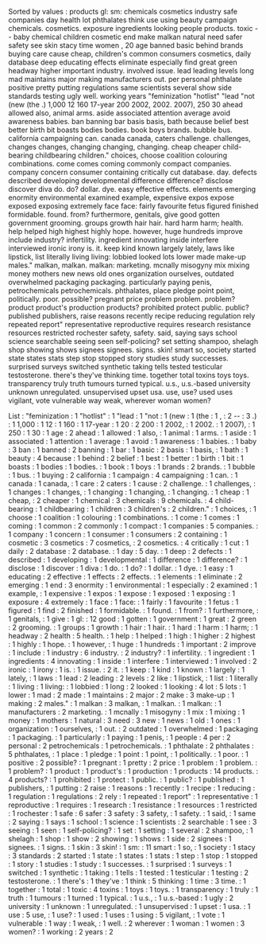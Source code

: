 Sorted by values :
products gl: sm: chemicals cosmetics industry safe companies day health lot phthalates think use using beauty campaign chemicals. cosmetics. exposure ingredients looking people products. toxic -- baby chemical children cosmetic end make malkan natural need safer safety see skin stacy time women , 20 age banned basic behind brands buying care cause cheap, children's common consumers cosmetics, daily database deep educating effects eliminate especially find great green headway higher important industry. involved issue. lead leading levels long mad maintains major making manufacturers out. per personal phthalate positive pretty putting regulations same scientists several show side standards testing ugly well. working years "feminization "hotlist" "lead "not (new (the .) 1,000 12 160 17-year 200 2002, 2002. 2007), 250 30 ahead allowed also, animal arms. aside associated attention average avoid awareness babies. ban banning bar basis basis, bath because belief best better birth bit boasts bodies bodies. book boys brands. bubble bus. california campaigning can. canada canada, caters challenge. challenges, changes changes, changing changing, changing. cheap cheaper child-bearing childbearing children." choices, choose coalition colouring combinations. come comes coming commonly compact companies. company concern consumer containing critically cut database. day. defects described developing developmental difference difference? disclose discover diva do. do? dollar. dye. easy effective effects. elements emerging enormity environmental examined example, expensive expos expose exposed exposing extremely face face: fairly favourite fetus figured finished formidable. found. from? furthermore, genitals, give good gotten government grooming. groups growth hair hair. hard harm harm; health. help helped high highest highly hope. however, huge hundreds improve include industry? infertility. ingredient innovating inside interfere interviewed ironic irony is. it. keep kind known largely lately, laws like lipstick, list literally living living: lobbied looked lots lower made make-up males." malkan, malkan. malkan: marketing. mcnally misogyny mix mixing money mothers new news old ones organization ourselves, outdated overwhelmed packaging packaging. particularly paying penis, petrochemicals petrochemicals. phthalates, place pledge point point, politically. poor. possible? pregnant price problem problem. problem? product product's production products? prohibited protect public. public? published publishers, raise reasons recently recipe reducing regulation rely repeated report" representative reproductive requires research resistance resources restricted rochester safety, safety. said, saying says school science searchable seeing seen self-policing? set setting shampoo, shelagh shop showing shows signees signees. signs. skin! smart so, society started state states stats step stop stopped story studies study successes. surprised surveys switched synthetic taking tells tested testicular testosterone. there's they've thinking time. together total toxins toys toys. transparency truly truth tumours turned typical. u.s., u.s.-based university unknown unregulated. unsupervised upset usa. use, use? used uses vigilant, vote vulnerable way weak, wherever woman women? 

List :
"feminization : 1
"hotlist" : 1
"lead : 1
"not : 1
(new : 1
(the : 1
, : 2
-- : 3
.) : 1
1,000 : 1
12 : 1
160 : 1
17-year : 1
20 : 2
200 : 1
2002, : 1
2002. : 1
2007), : 1
250 : 1
30 : 1
age : 2
ahead : 1
allowed : 1
also, : 1
animal : 1
arms. : 1
aside : 1
associated : 1
attention : 1
average : 1
avoid : 1
awareness : 1
babies. : 1
baby : 3
ban : 1
banned : 2
banning : 1
bar : 1
basic : 2
basis : 1
basis, : 1
bath : 1
beauty : 4
because : 1
behind : 2
belief : 1
best : 1
better : 1
birth : 1
bit : 1
boasts : 1
bodies : 1
bodies. : 1
book : 1
boys : 1
brands : 2
brands. : 1
bubble : 1
bus. : 1
buying : 2
california : 1
campaign : 4
campaigning : 1
can. : 1
canada : 1
canada, : 1
care : 2
caters : 1
cause : 2
challenge. : 1
challenges, : 1
changes : 1
changes, : 1
changing : 1
changing, : 1
changing. : 1
cheap : 1
cheap, : 2
cheaper : 1
chemical : 3
chemicals : 9
chemicals. : 4
child-bearing : 1
childbearing : 1
children : 3
children's : 2
children." : 1
choices, : 1
choose : 1
coalition : 1
colouring : 1
combinations. : 1
come : 1
comes : 1
coming : 1
common : 2
commonly : 1
compact : 1
companies : 5
companies. : 1
company : 1
concern : 1
consumer : 1
consumers : 2
containing : 1
cosmetic : 3
cosmetics : 7
cosmetics, : 2
cosmetics. : 4
critically : 1
cut : 1
daily : 2
database : 2
database. : 1
day : 5
day. : 1
deep : 2
defects : 1
described : 1
developing : 1
developmental : 1
difference : 1
difference? : 1
disclose : 1
discover : 1
diva : 1
do. : 1
do? : 1
dollar. : 1
dye. : 1
easy : 1
educating : 2
effective : 1
effects : 2
effects. : 1
elements : 1
eliminate : 2
emerging : 1
end : 3
enormity : 1
environmental : 1
especially : 2
examined : 1
example, : 1
expensive : 1
expos : 1
expose : 1
exposed : 1
exposing : 1
exposure : 4
extremely : 1
face : 1
face: : 1
fairly : 1
favourite : 1
fetus : 1
figured : 1
find : 2
finished : 1
formidable. : 1
found. : 1
from? : 1
furthermore, : 1
genitals, : 1
give : 1
gl: : 12
good : 1
gotten : 1
government : 1
great : 2
green : 2
grooming. : 1
groups : 1
growth : 1
hair : 1
hair. : 1
hard : 1
harm : 1
harm; : 1
headway : 2
health : 5
health. : 1
help : 1
helped : 1
high : 1
higher : 2
highest : 1
highly : 1
hope. : 1
however, : 1
huge : 1
hundreds : 1
important : 2
improve : 1
include : 1
industry : 6
industry. : 2
industry? : 1
infertility. : 1
ingredient : 1
ingredients : 4
innovating : 1
inside : 1
interfere : 1
interviewed : 1
involved : 2
ironic : 1
irony : 1
is. : 1
issue. : 2
it. : 1
keep : 1
kind : 1
known : 1
largely : 1
lately, : 1
laws : 1
lead : 2
leading : 2
levels : 2
like : 1
lipstick, : 1
list : 1
literally : 1
living : 1
living: : 1
lobbied : 1
long : 2
looked : 1
looking : 4
lot : 5
lots : 1
lower : 1
mad : 2
made : 1
maintains : 2
major : 2
make : 3
make-up : 1
making : 2
males." : 1
malkan : 3
malkan, : 1
malkan. : 1
malkan: : 1
manufacturers : 2
marketing. : 1
mcnally : 1
misogyny : 1
mix : 1
mixing : 1
money : 1
mothers : 1
natural : 3
need : 3
new : 1
news : 1
old : 1
ones : 1
organization : 1
ourselves, : 1
out. : 2
outdated : 1
overwhelmed : 1
packaging : 1
packaging. : 1
particularly : 1
paying : 1
penis, : 1
people : 4
per : 2
personal : 2
petrochemicals : 1
petrochemicals. : 1
phthalate : 2
phthalates : 5
phthalates, : 1
place : 1
pledge : 1
point : 1
point, : 1
politically. : 1
poor. : 1
positive : 2
possible? : 1
pregnant : 1
pretty : 2
price : 1
problem : 1
problem. : 1
problem? : 1
product : 1
product's : 1
production : 1
products : 14
products. : 4
products? : 1
prohibited : 1
protect : 1
public. : 1
public? : 1
published : 1
publishers, : 1
putting : 2
raise : 1
reasons : 1
recently : 1
recipe : 1
reducing : 1
regulation : 1
regulations : 2
rely : 1
repeated : 1
report" : 1
representative : 1
reproductive : 1
requires : 1
research : 1
resistance : 1
resources : 1
restricted : 1
rochester : 1
safe : 6
safer : 3
safety : 3
safety, : 1
safety. : 1
said, : 1
same : 2
saying : 1
says : 1
school : 1
science : 1
scientists : 2
searchable : 1
see : 3
seeing : 1
seen : 1
self-policing? : 1
set : 1
setting : 1
several : 2
shampoo, : 1
shelagh : 1
shop : 1
show : 2
showing : 1
shows : 1
side : 2
signees : 1
signees. : 1
signs. : 1
skin : 3
skin! : 1
sm: : 11
smart : 1
so, : 1
society : 1
stacy : 3
standards : 2
started : 1
state : 1
states : 1
stats : 1
step : 1
stop : 1
stopped : 1
story : 1
studies : 1
study : 1
successes. : 1
surprised : 1
surveys : 1
switched : 1
synthetic : 1
taking : 1
tells : 1
tested : 1
testicular : 1
testing : 2
testosterone. : 1
there's : 1
they've : 1
think : 5
thinking : 1
time : 3
time. : 1
together : 1
total : 1
toxic : 4
toxins : 1
toys : 1
toys. : 1
transparency : 1
truly : 1
truth : 1
tumours : 1
turned : 1
typical. : 1
u.s., : 1
u.s.-based : 1
ugly : 2
university : 1
unknown : 1
unregulated. : 1
unsupervised : 1
upset : 1
usa. : 1
use : 5
use, : 1
use? : 1
used : 1
uses : 1
using : 5
vigilant, : 1
vote : 1
vulnerable : 1
way : 1
weak, : 1
well. : 2
wherever : 1
woman : 1
women : 3
women? : 1
working : 2
years : 2
